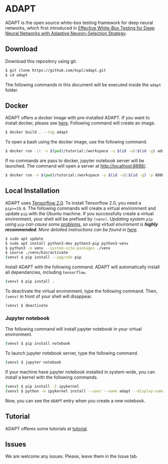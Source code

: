 # ADAPT
ADAPT is the open source white-box testing framework for deep neural networks, which first introduced
in [Effective White-Box Testing for Deep Neural Networks with Adaptive Neuron-Selection Strategy](http://prl.korea.ac.kr/~pronto/home/papers/issta20.pdf).

## Download
Download this repository using git.
```bash
$ git clone https://github.com/kupl/adapt.git
$ cd adapt
```
The following commands in this document will be executed inside the ```adapt``` folder.

## Docker
ADAPT offers a docker image with pre-installed ADAPT.
If you want to install docker, please see [here](https://docs.docker.com/get-docker/).
Following command will create an image.
```bash
$ docker build . --tag adapt
```
To open a bash using the docker image, use the following command.
```bash
$ docker run -it -v $(pwd)/tutorial:/workspace -u $(id -u):$(id -g) adapt bash
```
If no commands are pass to docker, jupyter notebook server will be launched. The command will open a server at [http://localhost:8888/](http://localhost:8888).
```bash
$ docker run -v $(pwd)/tutorial:/workspace -u $(id -u):$(id -g) -p 8888:8888 adapt
```

## Local Installation
ADAPT uses [Tensorflow 2.0](https://www.tensorflow.org/). To install Tensorflow 2.0, you need a ```pip>=19.0```.
The following commands will create a virtual environment and update ```pip``` with the Ubuntu machine.
If you successfully create a virtual environment, your shell will be prefixed by ```(venv)```.
*Updating system ```pip``` using ```pip``` can cause some [problems](https://github.com/pypa/pip/issues/5599), so using virtual enviroment is **highly recommended**.
More detailed instructions can be found in [here](https://www.tensorflow.org/install/pip).*
``` bash
$ sudo apt update
$ sudo apt install python3-dev python3-pip python3-venv
$ python3 -m venv --system-site-packages ./venv
$ source ./venv/bin/activate
(venv) $ pip install --upgrade pip
```
Install ADAPT with the following command. ADAPT will automatically install all dependancies, including ```tensorflow```.
```bash
(venv) $ pip install .
```
To deactivate the virtual environment, type the following command. Then, ```(venv)``` in front of your shell will disappear.
```
(venv) $ deactivate
```

### Jupyter notebook
The following command will install jupyter notebook in your virtual environment.
```bash
(venv) $ pip install notebook
```
To launch jupyter notebook server, type the following command.
```bash
(venv) $ jupyter notebook
```
If your machine have jupyter notebook installed in system-wide, you can install a kernel with the following commands.
```bash
(venv) $ pip install -I ipykernel
(venv) $ python -m ipykernel install --user --name adapt --display-name ADAPT
```
Now, you can see the ```ADAPT``` entry when you create a new notebook.

## Tutorial
ADAPT offeres some tutorials at [tutorial](tutorial).

## Issues
We are welcome any issues. Please, leave them in the Issue tab.
